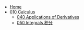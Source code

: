 - [Home](/)
- [010 Calculus](/010-Calculus/)
  - [040 Applications of Derivatives](/010-Calculus/040-Applications-of-Derivatives/)
  - [050 Integrals 积分](/010-Calculus/050-Integrals/)
